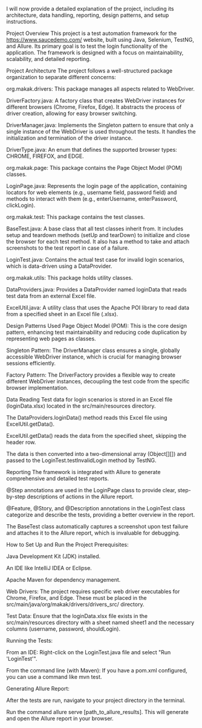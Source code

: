 I will now provide a detailed explanation of the project, including its architecture, data handling, reporting, design patterns, and setup instructions.

Project Overview
This project is a test automation framework for the https://www.saucedemo.com/ website, built using Java, Selenium, TestNG, and Allure. Its primary goal is to test the login functionality of the application. The framework is designed with a focus on maintainability, scalability, and detailed reporting.

Project Architecture
The project follows a well-structured package organization to separate different concerns:

org.makak.drivers: This package manages all aspects related to WebDriver.

DriverFactory.java: A factory class that creates WebDriver instances for different browsers (Chrome, Firefox, Edge). It abstracts the process of driver creation, allowing for easy browser switching.

DriverManager.java: Implements the Singleton pattern to ensure that only a single instance of the WebDriver is used throughout the tests. It handles the initialization and termination of the driver instance.

DriverType.java: An enum that defines the supported browser types: CHROME, FIREFOX, and EDGE.

org.makak.page: This package contains the Page Object Model (POM) classes.

LoginPage.java: Represents the login page of the application, containing locators for web elements (e.g., username field, password field) and methods to interact with them (e.g., enterUsername, enterPassword, clickLogin).

org.makak.test: This package contains the test classes.

BaseTest.java: A base class that all test classes inherit from. It includes setup and teardown methods (setUp and tearDown) to initialize and close the browser for each test method. It also has a method to take and attach screenshots to the test report in case of a failure.

LoginTest.java: Contains the actual test case for invalid login scenarios, which is data-driven using a DataProvider.

org.makak.utils: This package holds utility classes.

DataProviders.java: Provides a DataProvider named loginData that reads test data from an external Excel file.

ExcelUtil.java: A utility class that uses the Apache POI library to read data from a specified sheet in an Excel file (.xlsx).

Design Patterns Used
Page Object Model (POM): This is the core design pattern, enhancing test maintainability and reducing code duplication by representing web pages as classes.

Singleton Pattern: The DriverManager class ensures a single, globally accessible WebDriver instance, which is crucial for managing browser sessions efficiently.

Factory Pattern: The DriverFactory provides a flexible way to create different WebDriver instances, decoupling the test code from the specific browser implementation.

Data Reading
Test data for login scenarios is stored in an Excel file (loginData.xlsx) located in the src/main/resources directory.

The DataProviders.loginData() method reads this Excel file using ExcelUtil.getData().

ExcelUtil.getData() reads the data from the specified sheet, skipping the header row.

The data is then converted into a two-dimensional array (Object[][]) and passed to the LoginTest.testInvalidLogin method by TestNG.

Reporting
The framework is integrated with Allure to generate comprehensive and detailed test reports.

@Step annotations are used in the LoginPage class to provide clear, step-by-step descriptions of actions in the Allure report.

@Feature, @Story, and @Description annotations in the LoginTest class categorize and describe the tests, providing a better overview in the report.

The BaseTest class automatically captures a screenshot upon test failure and attaches it to the Allure report, which is invaluable for debugging.

How to Set Up and Run the Project
Prerequisites:

Java Development Kit (JDK) installed.

An IDE like IntelliJ IDEA or Eclipse.

Apache Maven for dependency management.

Web Drivers: The project requires specific web driver executables for Chrome, Firefox, and Edge. These must be placed in the src/main/java/org/makak/drivers/drivers_src/ directory.

Test Data: Ensure that the loginData.xlsx file exists in the src/main/resources directory with a sheet named sheet1 and the necessary columns (username, password, shouldLogin).

Running the Tests:

From an IDE: Right-click on the LoginTest.java file and select "Run 'LoginTest'".

From the command line (with Maven): If you have a pom.xml configured, you can use a command like mvn test.

Generating Allure Report:

After the tests are run, navigate to your project directory in the terminal.

Run the command allure serve [path_to_allure_results]. This will generate and open the Allure report in your browser.
